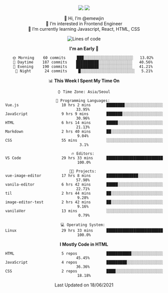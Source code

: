 <div align='center'>

  <img src="https://img.shields.io/badge/JavaScript-F7DF1E?style=flat-square&logo=JavaScript&logoColor=black"/>
<a href="https://velog.io/@1703979"><img src="https://img.shields.io/badge/velog-1DBF73?style=flat-square&logo=Vimeo&logoColor=white"/></a>   
  
    
👋 Hi, I’m @emewjin  
👀 I’m interested in Frontend Engineer  
🌱 I’m currently learning Javascript, React, HTML, CSS  
  
<!--START_SECTION:waka-->
![Lines of code](https://img.shields.io/badge/From%20Hello%20World%20I%27ve%20Written-37204%20lines%20of%20code-blue)

**I'm an Early 🐤** 

```text
🌞 Morning    60 commits     ███░░░░░░░░░░░░░░░░░░░░░░   13.02% 
🌆 Daytime    187 commits    ██████████░░░░░░░░░░░░░░░   40.56% 
🌃 Evening    190 commits    ██████████░░░░░░░░░░░░░░░   41.21% 
🌙 Night      24 commits     █░░░░░░░░░░░░░░░░░░░░░░░░   5.21%

```


📊 **This Week I Spent My Time On** 

```text
⌚︎ Time Zone: Asia/Seoul

💬 Programming Languages: 
Vue.js                   10 hrs 2 mins       ████████░░░░░░░░░░░░░░░░░   33.95% 
JavaScript               9 hrs 9 mins        ███████░░░░░░░░░░░░░░░░░░   30.96% 
HTML                     6 hrs 14 mins       █████░░░░░░░░░░░░░░░░░░░░   21.13% 
Markdown                 2 hrs 40 mins       ██░░░░░░░░░░░░░░░░░░░░░░░   9.04% 
CSS                      55 mins             ░░░░░░░░░░░░░░░░░░░░░░░░░   3.1%

🔥 Editors: 
VS Code                  29 hrs 33 mins      █████████████████████████   100.0%

🐱‍💻 Projects: 
vue-image-editor         17 hrs 8 mins       ██████████████░░░░░░░░░░░   57.98% 
vanila-editor            6 hrs 42 mins       █████░░░░░░░░░░░░░░░░░░░░   22.71% 
til                      2 hrs 44 mins       ██░░░░░░░░░░░░░░░░░░░░░░░   9.28% 
image-editor-test        2 hrs 42 mins       ██░░░░░░░░░░░░░░░░░░░░░░░   9.16% 
vanilaVer                13 mins             ░░░░░░░░░░░░░░░░░░░░░░░░░   0.79%

💻 Operating System: 
Linux                    29 hrs 33 mins      █████████████████████████   100.0%

```

**I Mostly Code in HTML** 

```text
HTML                     5 repos             ███████████░░░░░░░░░░░░░░   45.45% 
JavaScript               4 repos             █████████░░░░░░░░░░░░░░░░   36.36% 
CSS                      2 repos             ████░░░░░░░░░░░░░░░░░░░░░   18.18%

```



 Last Updated on 18/06/2021
<!--END_SECTION:waka-->
  </div>
<!---
Emewjin/Emewjin is a ✨ special ✨ repository because its `README.md` (this file) appears on your GitHub profile.
You can click the Preview link to take a look at your changes.
--->
